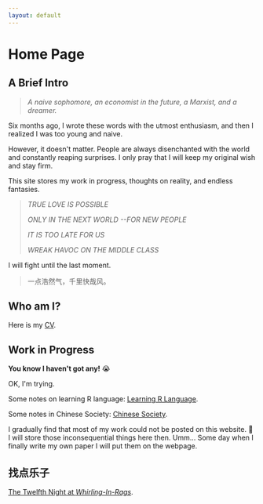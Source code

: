 ```yaml
---
layout: default
---
```




# Home Page



## A Brief Intro



> *A naive sophomore, an economist in the future, a Marxist, and a dreamer.*



Six months ago, I wrote these words with the utmost enthusiasm, and then I realized I was too young and naive.



However, it doesn't matter. People are always disenchanted with the world and constantly reaping surprises. I only pray that I will keep my original wish and stay firm.



This site stores my work in progress, thoughts on reality, and endless fantasies.



> *TRUE LOVE IS POSSIBLE*
>
> *ONLY IN THE NEXT WORLD --FOR NEW PEOPLE*
>
> *IT IS TOO LATE FOR US*
>
> *WREAK HAVOC ON THE MIDDLE CLASS*



I will fight until the last moment.



> 一点浩然气，千里快哉风。



## Who am I?



Here is my [CV](https://s3.us-west-2.amazonaws.com/secure.notion-static.com/f522eca9-9aa1-4573-964d-14fbbbbf41ed/Anns_Resume.pdf?X-Amz-Algorithm=AWS4-HMAC-SHA256&X-Amz-Content-Sha256=UNSIGNED-PAYLOAD&X-Amz-Credential=AKIAT73L2G45EIPT3X45%2F20230323%2Fus-west-2%2Fs3%2Faws4_request&X-Amz-Date=20230323T105336Z&X-Amz-Expires=86400&X-Amz-Signature=f9e65d7d193e8584d85847815c5ff1a92ab0e22e580af37617a395753fdb15ea&X-Amz-SignedHeaders=host&response-content-disposition=filename%3D%22Ann%27s%2520Resume.pdf%22&x-id=GetObject).





## Work in Progress



**You know I haven't got any!** 😭



OK, I'm trying.



Some notes on learning R language: [Learning R Language](https://annan21.notion.site/Learning-R-Language-8b2c714a870c410f80a7582343881a5a).



Some notes in Chinese Society: [Chinese Society](https://annan21.notion.site/bdc57e423d794f989519d52f14fb7675).



I gradually find that most of my work could not be posted on this website. 🤔 I will store those inconsequential things here then. Umm... Some day when I finally write my own paper I will put them on the webpage.



## 找点乐子



[The Twelfth Night at *Whirling-In-Rags*](https://annan21.notion.site/Back-to-Whirling-In-Rags-0209991f283745fa81e4b9e9ed02d13e).


